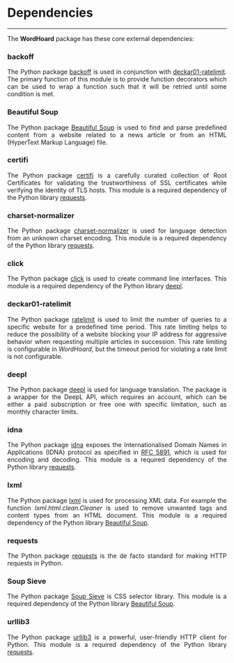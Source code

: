 <h1><strong>Dependencies</strong></h1>

---

<p align="justify">
	The <strong>WordHoard</strong> package has these core external dependencies:
</p>


<h3>backoff</h3>
<p align="justify">
The Python package <a href="https://github.com/litl/backoff" target="_blank">backoff</a> is used in conjunction with <a href="https://github.com/deckar01/ratelimit" target="_blank">deckar01-ratelimit</a>. The primary function of this module is to provide function decorators which can be used to wrap a function such that it will be retried until some condition is met.
</p>


<h3>Beautiful Soup</h3>
<p align="justify">
The Python package <a href="https://beautiful-soup-4.readthedocs.io/en/latest" target="_blank">Beautiful Soup</a> is used to find and parse predefined content from a website related to a news article or from an HTML (HyperText Markup Language) file.
</p>


<h3>certifi</h3>
<p align="justify">
The Python package <a href="https://certifiio.readthedocs.io/en/latest" target="_blank">certifi</a> is a carefully curated collection of Root Certificates for validating the trustworthiness of SSL certificates while verifying the identity of TLS hosts. This module is a required dependency of the Python library 
<a href="https://docs.python-requests.org/en/latest" target="_blank">requests</a>. 
</p>


<h3>charset-normalizer</h3>
<p align="justify">
The Python package <a href="https://github.com/ousret/charset_normalizer" target="_blank">charset-normalizer</a> is used for language detection from an unknown charset encoding. This module is a required dependency of the Python library <a href="https://docs.python-requests.org/en/latest" target="_blank">requests</a>. 
</p>


<h3>click</h3>
<p align="justify">
The Python package <a href="https://palletsprojects.com/p/click/" target="_blank">click</a> is used to create command line interfaces.  This module is a required dependency of the Python library <a href="https://github.com/DeepLcom/deepl-python" target="_blank">deepl</a>. 
</p>


<h3>deckar01-ratelimit</h3>
<p align="justify">
The Python package <a href="https://github.com/deckar01/ratelimit" target="_blank">ratelimit</a> is used to limit the number of queries to a specific website for a predefined time period.  This rate limiting helps to reduce the possibility of a website blocking your IP address for aggressive behavior when requesting multiple articles in succession.  This rate limiting is configurable in <i>WordHoard</i>, but the timeout period for violating a rate limit is not configurable.  
</p>


<h3>deepl</h3>
<p align="justify">
The Python package <a href="https://github.com/DeepLcom/deepl-python" target="_blank">deepl</a> is used for language translation.  The package is a wrapper for the DeepL API, which requires an account, which can be either a paid subscription or free one with specific limitation, such as monthly character limits.  
</p>


<h3>idna</h3>
<p align="justify">
The Python package <a href="https://github.com/kjd/idna" target="_blank">idna</a> exposes the Internationalised Domain Names in Applications (IDNA) protocol as specified in <a href="https://datatracker.ietf.org/doc/html/rfc5891" target="_blank">RFC 5891</a>, which is used for encoding and decoding. This module is a required dependency of the Python library <a href="https://docs.python-requests.org/en/latest" target="_blank">requests</a>. 
</p>


<h3>lxml</h3>
<p align="justify">
The Python package <a href="https://lxml.de" target="_blank">lxml</a> is used for processing XML data. For example the function <i>lxml.html.clean.Cleaner</i> is used to remove unwanted tags and content types from an HTML document. This module is a required dependency of the Python library <a href="https://beautiful-soup-4.readthedocs.io/en/latest" target="_blank">Beautiful Soup</a>. 
</p>


<h3>requests</h3>
<p align="justify">
The Python package <a href="https://docs.python-requests.org/en/latest" target="_blank">requests</a> is the de facto standard for making HTTP requests in Python. 
</p>


<h3>Soup Sieve</h3>
<p align="justify">
The Python package <a href="https://github.com/facelessuser/soupsieve" target="_blank">Soup Sieve</a> is CSS selector library. This module is a required dependency of the Python library <a href="https://beautiful-soup-4.readthedocs.io/en/latest" target="_blank">Beautiful Soup</a>. 
</p>


<h3>urllib3</h3>
<p align="justify">
The Python package <a href="https://github.com/urllib3/urllib3" target="_blank">urllib3</a> is a powerful, user-friendly HTTP client for Python. This module is a required dependency of the Python library <a href="https://docs.python-requests.org/en/latest" target="_blank">requests</a>.
</p>




